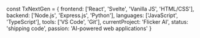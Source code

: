 const TxNextGen = {
  frontend: ['React', 'Svelte', 'Vanilla JS', 'HTML/CSS'],
  backend: ['Node.js', 'Express.js', 'Python'],
  languages: ['JavaScript', 'TypeScript'],
  tools: ['VS Code', 'Git'],
  currentProject: 'Flicker AI',
  status: 'shipping code',
  passion: 'AI-powered web applications'
}
